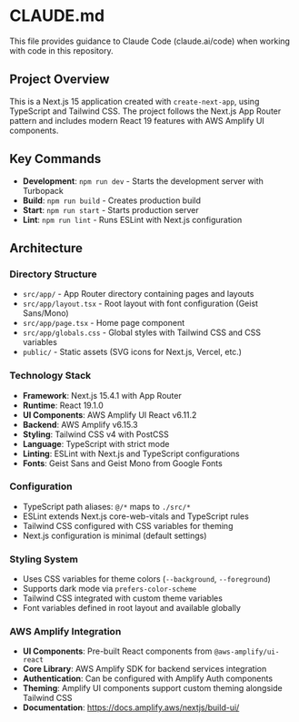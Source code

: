 # CLAUDE.md

This file provides guidance to Claude Code (claude.ai/code) when working with code in this repository.

## Project Overview

This is a Next.js 15 application created with `create-next-app`, using TypeScript and Tailwind CSS. The project follows the Next.js App Router pattern and includes modern React 19 features with AWS Amplify UI components.

## Key Commands

- **Development**: `npm run dev` - Starts the development server with Turbopack
- **Build**: `npm run build` - Creates production build
- **Start**: `npm run start` - Starts production server
- **Lint**: `npm run lint` - Runs ESLint with Next.js configuration

## Architecture

### Directory Structure

- `src/app/` - App Router directory containing pages and layouts
- `src/app/layout.tsx` - Root layout with font configuration (Geist Sans/Mono)
- `src/app/page.tsx` - Home page component
- `src/app/globals.css` - Global styles with Tailwind CSS and CSS variables
- `public/` - Static assets (SVG icons for Next.js, Vercel, etc.)

### Technology Stack

- **Framework**: Next.js 15.4.1 with App Router
- **Runtime**: React 19.1.0
- **UI Components**: AWS Amplify UI React v6.11.2
- **Backend**: AWS Amplify v6.15.3
- **Styling**: Tailwind CSS v4 with PostCSS
- **Language**: TypeScript with strict mode
- **Linting**: ESLint with Next.js and TypeScript configurations
- **Fonts**: Geist Sans and Geist Mono from Google Fonts

### Configuration

- TypeScript path aliases: `@/*` maps to `./src/*`
- ESLint extends Next.js core-web-vitals and TypeScript rules
- Tailwind CSS configured with CSS variables for theming
- Next.js configuration is minimal (default settings)

### Styling System

- Uses CSS variables for theme colors (`--background`, `--foreground`)
- Supports dark mode via `prefers-color-scheme`
- Tailwind CSS integrated with custom theme variables
- Font variables defined in root layout and available globally

### AWS Amplify Integration

- **UI Components**: Pre-built React components from `@aws-amplify/ui-react`
- **Core Library**: AWS Amplify SDK for backend services integration
- **Authentication**: Can be configured with Amplify Auth components
- **Theming**: Amplify UI components support custom theming alongside Tailwind CSS
- **Documentation**: https://docs.amplify.aws/nextjs/build-ui/
